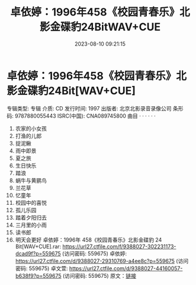 ﻿---
title: 卓依婷：1996年458《校园青春乐》北影金碟豹24BitWAV+CUE
date: 2023-08-10 09:21:15
categories: WAV车载音乐、镜像
tags: 华语中文
---
# 卓依婷：1996年458《校园青春乐》北影金碟豹24Bit[WAV+CUE]

专辑类型: 专辑
介质: CD
发行时间: 1997
出版者: 北京北影录音录像公司
条形码: 9787880055443
ISRC(中国): CNA089745800
曲目
· · · · · ·
01. 农家的小女孩
02. 打渔的儿郎
03. 捉泥鳅
04. 雨中即景
05. 夏之旅
06. 生日快乐
07. 踏浪
08. 蜗牛与黄鹂鸟
09. 兰花草
10. 忆童年
11. 校园中的喜悦
12. 孤儿乐园
13. 踏着夕阳归去
14. 三月里的小雨
15. 读书郎
16. 明天会更好
卓依婷：1996年 458《校园青春乐》北影金碟豹 24 Bit[WAV+CUE].rar: https://url27.ctfile.com/f/9388027-302231173-dcad9f?p=559675
(访问密码: 559675)
卓依婷: https://url27.ctfile.com/d/9388027-29310769-a4ee8c?p=559675
(访问密码: 559675)
卓文萱: https://url27.ctfile.com/d/9388027-44160057-b638f9?p=559675
(访问密码: 559675)
原文：[链接](https://blog.sina.com.cn/s/blog_1647c7e760103131a.html)